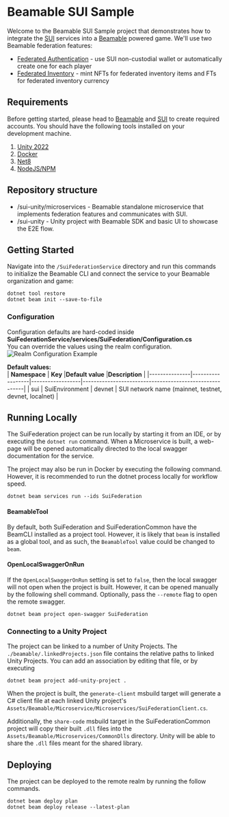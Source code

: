 # Beamable SUI Sample

Welcome to the Beamable SUI Sample project that demonstrates how
to integrate the [SUI](https://sui.io/) services into a [Beamable](https://beamable.com/) powered game. We'll
use two Beamable federation features:

- [Federated Authentication](https://github.com/beamable/FederatedAuthentication) - use SUI non-custodial wallet or automatically 
  create one for each player
- [Federated Inventory](https://github.com/beamable/FederatedInventory) - mint NFTs for federated inventory items
  and FTs for federated inventory currency

## Requirements

Before getting started, please head to [Beamable](https://beamable.com/) and [SUI](https://blog.sui.io/sui-wallets/) to create
required accounts.
You should have the following tools installed on your development machine.

1. [Unity 2022](https://unity.com/download)
2. [Docker](https://www.docker.com/products/docker-desktop/)
3. [Net8](https://dotnet.microsoft.com/en-us/download/dotnet/8.0)
6. [NodeJS/NPM](https://nodejs.org/en/download)

## Repository structure
- /sui-unity/microservices - Beamable standalone microservice that implements federation features and communicates with
  SUI.
- /sui-unity - Unity project with Beamable SDK and basic UI to showcase the E2E flow.

## Getting Started
Navigate into the ```/SuiFederationService``` directory and run this commands to initialize the Beamable CLI and
connect the service to your Beamable organization and game:

```shell
dotnet tool restore
dotnet beam init --save-to-file
```

### Configuration
Configuration defaults are hard-coded inside **SuiFederationService/services/SuiFederation/Configuration.cs**  
You can override the values using the realm configuration.  
![Realm Configuration Example](Screenshots/realm-config.png)

**Default values:**  
| **Namespace** | **Key**          |**Default value** |**Description**                                         |
|---------------|------------------|------------------|--------------------------------------------------------|
| sui           | SuiEnvironment   | devnet           | SUI network name (mainnet, testnet, devnet, localnet)  |


## Running Locally
The SuiFederation project can be run locally by starting it from an IDE, or by executing the `dotnet run` command.
When a Microservice is built, a web-page will be opened automatically directed to the local swagger documentation for the service.

The project may also be run in Docker by executing the following command. However, it is recommended to 
run the dotnet process locally for workflow speed. 
```shell
dotnet beam services run --ids SuiFederation
```

#### BeamableTool
By default, both SuiFederation and SuiFederationCommon have the BeamCLI installed as a project tool. 
However, it is likely that `beam` is installed as a global tool, and as such, the `BeamableTool` value
could be changed to `beam`. 

#### OpenLocalSwaggerOnRun
If the `OpenLocalSwaggerOnRun` setting is set to `false`, then the local swagger will not open when the project is
built. However, it can be opened manually by the following shell command. Optionally, pass the `--remote` flag to open the
remote swagger. 
```shell
dotnet beam project open-swagger SuiFederation
```

### Connecting to a Unity Project
The project can be linked to a number of Unity Projects. The `./beamable/.linkedProjects.json` file 
contains the relative paths to linked Unity Projects. You can add an association by editing that file, 
or by executing
```shell
dotnet beam project add-unity-project .
```

When the project is built, the `generate-client` msbuild target will generate a C# client file
at each linked Unity project's `Assets/Beamable/Microservice/Microservices/SuiFederationClient.cs`. 

Additionally, the `share-code` msbuild target in the SuiFederationCommon project will copy their
built `.dll` files into the `Assets/Beamable/Microservices/CommonDlls` directory. Unity will be able
to share the `.dll` files meant for the shared library. 

## Deploying
The project can be deployed to the remote realm by running the follow commands. 
```shell
dotnet beam deploy plan
dotnet beam deploy release --latest-plan
```